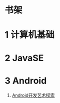 # 书架

# 1 计算机基础

# 2 JavaSE

# 3 Android

1. [Android开发艺术探索](https://github.com/baijiangLai/Books/blob/master/Android/Android开发艺术探索.pdf)

